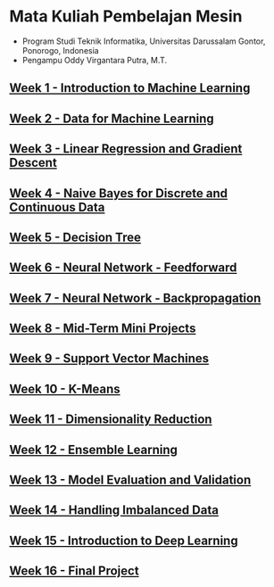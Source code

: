 # Mata Kuliah Pembelajan Mesin
- Program Studi Teknik Informatika, Universitas Darussalam Gontor, Ponorogo, Indonesia
- Pengampu Oddy Virgantara Putra, M.T.

## [Week 1 - Introduction to Machine Learning](week01/README.md)
## [Week 2 - Data for Machine Learning](week02/README.md)
## [Week 3 - Linear Regression and Gradient Descent](week03/README.md)
## [Week 4 - Naive Bayes for Discrete and Continuous Data](week04/README.md)
## [Week 5 - Decision Tree](week05/README.md)
## [Week 6 - Neural Network - Feedforward](week06/README.md)
## [Week 7 - Neural Network - Backpropagation](week07/README.md)
## [Week 8 - Mid-Term Mini Projects](week08/README.md)
## [Week 9 - Support Vector Machines](week09/README.md)
## [Week 10 - K-Means](week10/README.md)
## [Week 11 - Dimensionality Reduction](week11/README.md)
## [Week 12 - Ensemble Learning](week12/README.md)
## [Week 13 - Model Evaluation and Validation](week13/README.md)
## [Week 14 - Handling Imbalanced Data](week14/README.md)
## [Week 15 - Introduction to Deep Learning](week15/README.md)
## [Week 16 - Final Project](week16/README.md)